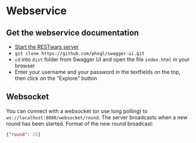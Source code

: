 # Webservice
## Get the webservice documentation
* [Start the RESTwars server](https://github.com/phxql/restwars/blob/master/docs/build_from_source.md)
* `git clone https://github.com/phxql/swagger-ui.git`
* `cd` into `dist` folder from Swagger UI and open the file `index.html` in your browser
* Enter your username and your password in the textfields on the top, then click on the "Explore" button

## Websocket
You can connect with a websocket (or use long polling) to `ws://localhost:8080/websocket/round`. The server
 broadcasts when a new round has been started. Format of the new round broadcast:

```json
{"round": 15}
```